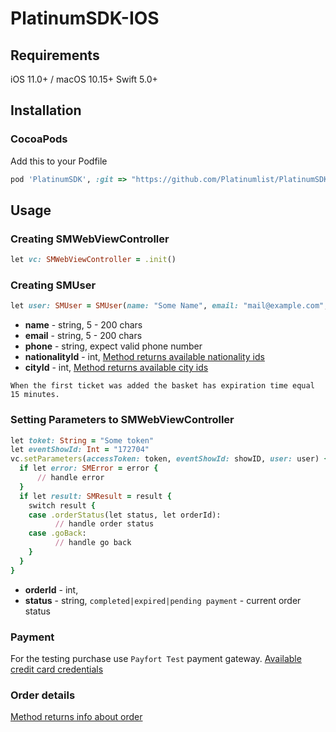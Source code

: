 # PlatinumSDK-IOS
## Requirements
iOS 11.0+ / macOS 10.15+
Swift 5.0+
## Installation
### CocoaPods
Add this to your Podfile 
```ruby
pod 'PlatinumSDK', :git => "https://github.com/Platinumlist/PlatinumSDK-IOS.git"
```
## Usage
### Creating SMWebViewController
```ruby
let vc: SMWebViewController = .init()
```
### Creating SMUser
```ruby
let user: SMUser = SMUser(name: "Some Name", email: "mail@example.com", phone: "+971500000000", nationalityId: 123, cityId: 1)
```
- **name** - string, 5 - 200 chars
- **email** - string, 5 - 200 chars
- **phone** - string, expect valid phone number
- **nationalityId** - int, [Method returns available nationality ids](https://docs.platinumlist.net/api/v7/#country-country-list-get)
- **cityId** - int, [Method returns available city ids](https://docs.platinumlist.net/api/v7/#city-city-list)

 `When the first ticket was added the basket has expiration time equal 15 minutes.`

### Setting Parameters to SMWebViewController
```ruby
let toket: String = "Some token"
let eventShowId: Int = "172704"
vc.setParameters(accessToken: token, eventShowId: showID, user: user) { [weak self] (result, error) in
  if let error: SMError = error {
      // handle error 
  }
  if let result: SMResult = result {
    switch result {
    case .orderStatus(let status, let orderId):
          // handle order status
    case .goBack:
          // handle go back
    }
  }
}
```

 - **orderId** - int, 
 - **status** - string, `completed|expired|pending payment` - current order status

### Payment
For the testing purchase use `Payfort Test` payment gateway. 
[Available credit card credentials](https://paymentservices.amazon.com/docs/EN/12.html#test-payment-card-numbers)

### Order details
[Method returns info about order](https://docs.platinumlist.net/api/v7/#order-order)
